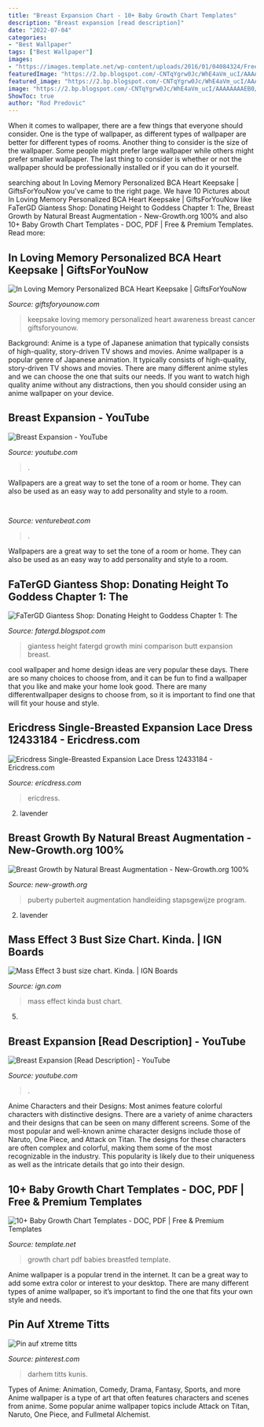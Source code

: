 ```yaml
---
title: "Breast Expansion Chart - 10+ Baby Growth Chart Templates"
description: "Breast expansion [read description]"
date: "2022-07-04"
categories:
- "Best Wallpaper"
tags: ["Best Wallpaper"]
images:
- "https://images.template.net/wp-content/uploads/2016/01/04084324/Free-Growth-Chart-for-BreastFed-Babies-PDF-Download.jpeg"
featuredImage: "https://2.bp.blogspot.com/-CNTqYgrw0Jc/WhE4aVm_ucI/AAAAAAAAEB0/6HxvhwQjXPM0-_umb5F4jAeoh5vK1Y-0wCLcBGAs/s1600/DHTG%2BChapter%2B1%2BPreview%2B03.jpg"
featured_image: "https://2.bp.blogspot.com/-CNTqYgrw0Jc/WhE4aVm_ucI/AAAAAAAAEB0/6HxvhwQjXPM0-_umb5F4jAeoh5vK1Y-0wCLcBGAs/s1600/DHTG%2BChapter%2B1%2BPreview%2B03.jpg"
image: "https://2.bp.blogspot.com/-CNTqYgrw0Jc/WhE4aVm_ucI/AAAAAAAAEB0/6HxvhwQjXPM0-_umb5F4jAeoh5vK1Y-0wCLcBGAs/s1600/DHTG%2BChapter%2B1%2BPreview%2B03.jpg"
ShowToc: true
author: "Rod Predovic"
---
```



When it comes to wallpaper, there are a few things that everyone should consider. One is the type of wallpaper, as different types of wallpaper are better for different types of rooms. Another thing to consider is the size of the wallpaper. Some people might prefer large wallpaper while others might prefer smaller wallpaper. The last thing to consider is whether or not the wallpaper should be professionally installed or if you can do it yourself.

	

		
searching about In Loving Memory Personalized BCA Heart Keepsake | GiftsForYouNow you've came to the right page. We have 10 Pictures about In Loving Memory Personalized BCA Heart Keepsake | GiftsForYouNow like FaTerGD Giantess Shop: Donating Height to Goddess Chapter 1: The, Breast Growth by Natural Breast Augmentation - New-Growth.org 100% and also 10+ Baby Growth Chart Templates - DOC, PDF | Free &amp; Premium Templates. Read more:
		
    
## In Loving Memory Personalized BCA Heart Keepsake | GiftsForYouNow

<img loading=lazy src="https://www.giftsforyounow.com/images/products/725822X-2-L.jpg" onerror="this.onerror=null;this.src='https://tse1.mm.bing.net/th?id=OIP.ENgAWIK3slZGqepq-R983wHaHa&amp;pid=15.1';" alt="In Loving Memory Personalized BCA Heart Keepsake | GiftsForYouNow">

_Source: giftsforyounow.com_

>keepsake loving memory personalized heart awareness breast cancer giftsforyounow. 

	

Background: Anime is a type of Japanese animation that typically consists of high-quality, story-driven TV shows and movies.
Anime wallpaper is a popular genre of Japanese animation. It typically consists of high-quality, story-driven TV shows and movies. There are many different anime styles and we can choose the one that suits our needs. If you want to watch high quality anime without any distractions, then you should consider using an anime wallpaper on your device.

    
## Breast Expansion - YouTube

<img loading=lazy src="https://i.ytimg.com/vi/3By2j8FpvfI/hqdefault.jpg" onerror="this.onerror=null;this.src='https://tse4.mm.bing.net/th?id=OIP.Ux4MHrrvHGtQ4K9O6KaGIQHaFj&amp;pid=15.1';" alt="Breast Expansion - YouTube">

_Source: youtube.com_

>. 

	

Wallpapers are a great way to set the tone of a room or home. They can also be used as an easy way to add personality and style to a room.

    
## 

<img loading=lazy src="https://venturebeat.com/wp-content/uploads/2019/07/screen-slide-cta-1.png?w=800" onerror="this.onerror=null;this.src='https://tse2.mm.bing.net/th?id=OIP.8KtrCWbr6TS2l42XI_HOMgHaD7&amp;pid=15.1';" alt="">

_Source: venturebeat.com_

>. 

	

Wallpapers are a great way to set the tone of a room or home. They can also be used as an easy way to add personality and style to a room.

    
## FaTerGD Giantess Shop: Donating Height To Goddess Chapter 1: The

<img loading=lazy src="https://2.bp.blogspot.com/-CNTqYgrw0Jc/WhE4aVm_ucI/AAAAAAAAEB0/6HxvhwQjXPM0-_umb5F4jAeoh5vK1Y-0wCLcBGAs/s1600/DHTG%2BChapter%2B1%2BPreview%2B03.jpg" onerror="this.onerror=null;this.src='https://tse4.mm.bing.net/th?id=OIP.2KJUqB685Jd-cCznPlkCqwHaEK&amp;pid=15.1';" alt="FaTerGD Giantess Shop: Donating Height to Goddess Chapter 1: The">

_Source: fatergd.blogspot.com_

>giantess height fatergd growth mini comparison butt expansion breast. 

	

cool wallpaper and home design ideas are very popular these days. There are so many choices to choose from, and it can be fun to find a wallpaper that you like and make your home look good. There are many differentwallpaper designs to choose from, so it is important to find one that will fit your house and style.

    
## Ericdress Single-Breasted Expansion Lace Dress 12433184 - Ericdress.com

<img loading=lazy src="https://simages.ericdress.com/Upload/Image/2016/38/watermark/48c4f962-5452-42aa-a270-86218ae8e615.jpg" onerror="this.onerror=null;this.src='https://tse3.mm.bing.net/th?id=OIP.h8ZTlNpPM8bKhdnx9sCAWAHaJ4&amp;pid=15.1';" alt="Ericdress Single-Breasted Expansion Lace Dress 12433184 - Ericdress.com">

_Source: ericdress.com_

>ericdress. 

	

2. lavender 

    
## Breast Growth By Natural Breast Augmentation - New-Growth.org 100%

<img loading=lazy src="http://new-growth.org/wp-content/uploads/2014/07/filles-en-gif.gif" onerror="this.onerror=null;this.src='https://tse1.mm.bing.net/th?id=OIP.PiZNKF8WbeGxHTj1m20LugHaE8&amp;pid=15.1';" alt="Breast Growth by Natural Breast Augmentation - New-Growth.org 100%">

_Source: new-growth.org_

>puberty puberteit augmentation handleiding stapsgewijze program. 

	

2. lavender 

    
## Mass Effect 3 Bust Size Chart. Kinda. | IGN Boards

<img loading=lazy src="http://i.imgur.com/xq8dn.jpg" onerror="this.onerror=null;this.src='https://tse1.mm.bing.net/th?id=OIP.ukw-AJ6tP_Q3QLwGO70tFwHaEW&amp;pid=15.1';" alt="Mass Effect 3 bust size chart. Kinda. | IGN Boards">

_Source: ign.com_

>mass effect kinda bust chart. 

	

5.

    
## Breast Expansion [Read Description] - YouTube

<img loading=lazy src="https://i.ytimg.com/vi/8mLC4Z5rXZI/hqdefault.jpg" onerror="this.onerror=null;this.src='https://tse4.mm.bing.net/th?id=OIP.zqsTJA4d7rUTSoOv3qR77QHaFj&amp;pid=15.1';" alt="Breast Expansion [Read Description] - YouTube">

_Source: youtube.com_

>. 

	

Anime Characters and their Designs: Most animes feature colorful characters with distinctive designs.
There are a variety of anime characters and their designs that can be seen on many different screens. Some of the most popular and well-known anime character designs include those of Naruto, One Piece, and Attack on Titan. The designs for these characters are often complex and colorful, making them some of the most recognizable in the industry. This popularity is likely due to their uniqueness as well as the intricate details that go into their design.

    
## 10+ Baby Growth Chart Templates - DOC, PDF | Free &amp; Premium Templates

<img loading=lazy src="https://images.template.net/wp-content/uploads/2016/01/04084324/Free-Growth-Chart-for-BreastFed-Babies-PDF-Download.jpeg" onerror="this.onerror=null;this.src='https://tse1.mm.bing.net/th?id=OIP.6_E9C7OBlShVCWyBLf92mAHaHm&amp;pid=15.1';" alt="10+ Baby Growth Chart Templates - DOC, PDF | Free &amp; Premium Templates">

_Source: template.net_

>growth chart pdf babies breastfed template. 

	

Anime wallpaper is a popular trend in the internet. It can be a great way to add some extra color or interest to your desktop. There are many different types of anime wallpaper, so it’s important to find the one that fits your own style and needs.

    
## Pin Auf Xtreme Titts

<img loading=lazy src="https://i.pinimg.com/originals/4c/48/59/4c4859b22b350dd13a00b7fc44589785.jpg" onerror="this.onerror=null;this.src='https://tse4.mm.bing.net/th?id=OIP.nHizpqgMOdOKpoeFPDVPBQHaLU&amp;pid=15.1';" alt="Pin auf xtreme titts">

_Source: pinterest.com_

>darhem titts kunis. 

	

Types of Anime: Animation, Comedy, Drama, Fantasy, Sports, and more
Anime wallpaper is a type of art that often features characters and scenes from anime. Some popular anime wallpaper topics include Attack on Titan, Naruto, One Piece, and Fullmetal Alchemist.

